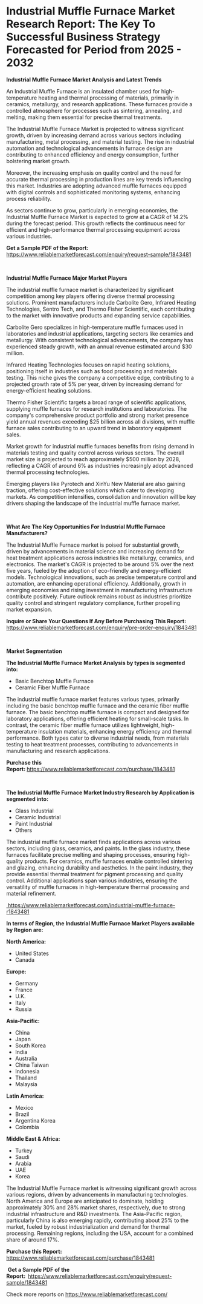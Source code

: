 <p><h1>Industrial Muffle Furnace Market Research Report: The Key To Successful Business Strategy Forecasted for Period from 2025 - 2032</h1></p><p><strong>Industrial Muffle Furnace Market Analysis and Latest Trends</strong></p>
<p><p>An Industrial Muffle Furnace is an insulated chamber used for high-temperature heating and thermal processing of materials, primarily in ceramics, metallurgy, and research applications. These furnaces provide a controlled atmosphere for processes such as sintering, annealing, and melting, making them essential for precise thermal treatments. </p><p>The Industrial Muffle Furnace Market is projected to witness significant growth, driven by increasing demand across various sectors including manufacturing, metal processing, and material testing. The rise in industrial automation and technological advancements in furnace design are contributing to enhanced efficiency and energy consumption, further bolstering market growth. </p><p>Moreover, the increasing emphasis on quality control and the need for accurate thermal processing in production lines are key trends influencing this market. Industries are adopting advanced muffle furnaces equipped with digital controls and sophisticated monitoring systems, enhancing process reliability. </p><p>As sectors continue to grow, particularly in emerging economies, the Industrial Muffle Furnace Market is expected to grow at a CAGR of 14.2% during the forecast period. This growth reflects the continuous need for efficient and high-performance thermal processing equipment across various industries.</p></p>
<p><strong>Get a Sample PDF of the Report:&nbsp;</strong> <a href="https://www.reliablemarketforecast.com/enquiry/request-sample/1843481?utm_campaign=2517&utm_medium=2&utm_source=Github&utm_content=ia&utm_term=22022025&utm_id=industrial-muffle-furnace">https://www.reliablemarketforecast.com/enquiry/request-sample/1843481</a></p>
<p>&nbsp;</p>
<p><strong>Industrial Muffle Furnace Major Market Players</strong></p>
<p><p>The industrial muffle furnace market is characterized by significant competition among key players offering diverse thermal processing solutions. Prominent manufacturers include Carbolite Gero, Infrared Heating Technologies, Sentro Tech, and Thermo Fisher Scientific, each contributing to the market with innovative products and expanding service capabilities.</p><p>Carbolite Gero specializes in high-temperature muffle furnaces used in laboratories and industrial applications, targeting sectors like ceramics and metallurgy. With consistent technological advancements, the company has experienced steady growth, with an annual revenue estimated around $30 million.</p><p>Infrared Heating Technologies focuses on rapid heating solutions, positioning itself in industries such as food processing and materials testing. This niche gives the company a competitive edge, contributing to a projected growth rate of 5% per year, driven by increasing demand for energy-efficient heating solutions.</p><p>Thermo Fisher Scientific targets a broad range of scientific applications, supplying muffle furnaces for research institutions and laboratories. The company's comprehensive product portfolio and strong market presence yield annual revenues exceeding $25 billion across all divisions, with muffle furnace sales contributing to an upward trend in laboratory equipment sales.</p><p>Market growth for industrial muffle furnaces benefits from rising demand in materials testing and quality control across various sectors. The overall market size is projected to reach approximately $500 million by 2028, reflecting a CAGR of around 6% as industries increasingly adopt advanced thermal processing technologies.</p><p>Emerging players like Pyrotech and XinYu New Material are also gaining traction, offering cost-effective solutions which cater to developing markets. As competition intensifies, consolidation and innovation will be key drivers shaping the landscape of the industrial muffle furnace market.</p></p>
<p>&nbsp;</p>
<p><strong>What Are The Key Opportunities For Industrial Muffle Furnace Manufacturers?</strong></p>
<p><p>The Industrial Muffle Furnace market is poised for substantial growth, driven by advancements in material science and increasing demand for heat treatment applications across industries like metallurgy, ceramics, and electronics. The market's CAGR is projected to be around 5% over the next five years, fueled by the adoption of eco-friendly and energy-efficient models. Technological innovations, such as precise temperature control and automation, are enhancing operational efficiency. Additionally, growth in emerging economies and rising investment in manufacturing infrastructure contribute positively. Future outlook remains robust as industries prioritize quality control and stringent regulatory compliance, further propelling market expansion.</p></p>
<p><strong>Inquire or Share Your Questions If Any Before Purchasing This Report:</strong> <a href="https://www.reliablemarketforecast.com/enquiry/pre-order-enquiry/1843481?utm_campaign=2517&utm_medium=2&utm_source=Github&utm_content=ia&utm_term=22022025&utm_id=industrial-muffle-furnace">https://www.reliablemarketforecast.com/enquiry/pre-order-enquiry/1843481</a></p>
<p>&nbsp;</p>
<p><strong>Market Segmentation</strong></p>
<p><strong>The Industrial Muffle Furnace Market Analysis by types is segmented into:</strong></p>
<p><ul><li>Basic Benchtop Muffle Furnace</li><li>Ceramic Fiber Muffle Furnace</li></ul></p>
<p><p>The industrial muffle furnace market features various types, primarily including the basic benchtop muffle furnace and the ceramic fiber muffle furnace. The basic benchtop muffle furnace is compact and designed for laboratory applications, offering efficient heating for small-scale tasks. In contrast, the ceramic fiber muffle furnace utilizes lightweight, high-temperature insulation materials, enhancing energy efficiency and thermal performance. Both types cater to diverse industrial needs, from materials testing to heat treatment processes, contributing to advancements in manufacturing and research applications.</p></p>
<p><strong>Purchase this Report:&nbsp;</strong><a href="https://www.reliablemarketforecast.com/purchase/1843481?utm_campaign=2517&utm_medium=2&utm_source=Github&utm_content=ia&utm_term=22022025&utm_id=industrial-muffle-furnace">https://www.reliablemarketforecast.com/purchase/1843481</a></p>
<p>&nbsp;</p>
<p><strong>The Industrial Muffle Furnace Market Industry Research by Application is segmented into:</strong></p>
<p><ul><li>Glass Industrial</li><li>Ceramic Industrial</li><li>Paint Industrial</li><li>Others</li></ul></p>
<p><p>The industrial muffle furnace market finds applications across various sectors, including glass, ceramics, and paints. In the glass industry, these furnaces facilitate precise melting and shaping processes, ensuring high-quality products. For ceramics, muffle furnaces enable controlled sintering and glazing, enhancing durability and aesthetics. In the paint industry, they provide essential thermal treatment for pigment processing and quality control. Additional applications span various industries, ensuring the versatility of muffle furnaces in high-temperature thermal processing and material refinement.</p></p>
<p><a href="https://www.reliablemarketforecast.com/industrial-muffle-furnace-r1843481?utm_campaign=2517&utm_medium=2&utm_source=Github&utm_content=ia&utm_term=22022025&utm_id=industrial-muffle-furnace">&nbsp;https://www.reliablemarketforecast.com/industrial-muffle-furnace-r1843481</a></p>
<p><strong>In terms of Region, the Industrial Muffle Furnace Market Players available by Region are:</strong></p>
<p>
    <p> <strong> North America: </strong>
        <ul>
            <li>United States</li>
            <li>Canada</li>
        </ul>
        </p> 
    <p> <strong> Europe: </strong>
        <ul>
            <li>Germany</li>
            <li>France</li>
            <li>U.K.</li>
            <li>Italy</li>
            <li>Russia</li>
        </ul>
        </p> 
    <p> <strong> Asia-Pacific: </strong>
        <ul>
            <li>China</li>
            <li>Japan</li>
            <li>South Korea</li>
            <li>India</li>
            <li>Australia</li>
            <li>China Taiwan</li>
            <li>Indonesia</li>
            <li>Thailand</li>
            <li>Malaysia</li>
        </ul>
        </p> 
    <p> <strong> Latin America: </strong>
        <ul>
            <li>Mexico</li>
            <li>Brazil</li>
            <li>Argentina Korea</li>
            <li>Colombia</li>
        </ul>
        </p> 
    <p> <strong> Middle East & Africa: </strong>
        <ul>
            <li>Turkey</li>
            <li>Saudi</li>
            <li>Arabia</li>
            <li>UAE</li>
            <li>Korea</li>
        </ul>
    </p>
    </p>
<p><p>The Industrial Muffle Furnace market is witnessing significant growth across various regions, driven by advancements in manufacturing technologies. North America and Europe are anticipated to dominate, holding approximately 30% and 28% market shares, respectively, due to strong industrial infrastructure and R&D investments. The Asia-Pacific region, particularly China is also emerging rapidly, contributing about 25% to the market, fueled by robust industrialization and demand for thermal processing. Remaining regions, including the USA, account for a combined share of around 17%.</p></p>
<p><strong>Purchase this Report: </strong><a href="https://www.reliablemarketforecast.com/purchase/1843481?utm_campaign=2517&utm_medium=2&utm_source=Github&utm_content=ia&utm_term=22022025&utm_id=industrial-muffle-furnace">https://www.reliablemarketforecast.com/purchase/1843481</a></p>
<p>&nbsp;<strong>Get a Sample PDF of the Report:&nbsp;&nbsp;</strong><a href="https://www.reliablemarketforecast.com/enquiry/request-sample/1843481?utm_campaign=2517&utm_medium=2&utm_source=Github&utm_content=ia&utm_term=22022025&utm_id=industrial-muffle-furnace">https://www.reliablemarketforecast.com/enquiry/request-sample/1843481</a></p>
<p><strong></strong></p>
<p>Check more reports on <a href="https://www.reliablemarketforecast.com/?utm_campaign=2517&utm_medium=2&utm_source=Github&utm_content=ia&utm_term=22022025&utm_id=industrial-muffle-furnace">https://www.reliablemarketforecast.com/</a></p>